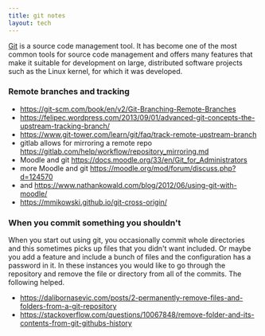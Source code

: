 ```yaml
---
title: git notes
layout: tech
---
```


[Git](https://gitscm.com) is a source code management tool. It has become one of
the most common tools for source code management and offers many features that
make it suitable for development on large, distributed software projects such as
the Linux kernel, for which it was developed.

### Remote branches and tracking

* <https://git-scm.com/book/en/v2/Git-Branching-Remote-Branches>
* <https://felipec.wordpress.com/2013/09/01/advanced-git-concepts-the-upstream-tracking-branch/>
* <https://www.git-tower.com/learn/git/faq/track-remote-upstream-branch>
* gitlab allows for mirroring a remote repo <https://gitlab.com/help/workflow/repository_mirroring.md>
* Moodle and git <https://docs.moodle.org/33/en/Git_for_Administrators>
* more Moodle and git <https://moodle.org/mod/forum/discuss.php?d=124570>
* and <https://www.nathankowald.com/blog/2012/06/using-git-with-moodle/>
* <https://mmikowski.github.io/git-cross-origin/>

### When you commit something you shouldn't

When you start out using git, you occasionally commit whole directories and this
sometimes picks up files that you didn't want included. Or maybe you add
a feature and include a bunch of files and the configuration has a password in
it. In these instances you would like to go through the repository and remove
the file or directory from all of the commits. The following helped.

* <https://dalibornasevic.com/posts/2-permanently-remove-files-and-folders-from-a-git-repository>
* <https://stackoverflow.com/questions/10067848/remove-folder-and-its-contents-from-git-githubs-history>
